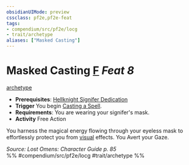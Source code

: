 ```yaml
---
obsidianUIMode: preview
cssclass: pf2e,pf2e-feat
tags:
- compendium/src/pf2e/locg
- trait/archetype
aliases: ["Masked Casting"]
---
```

# Masked Casting  [F](../../Rules/core-rulebook/chapter-9-playing-the-game.md#Actions "Free Action") *Feat 8*  
[archetype](../../Rules/traits/archetype.md)  

- **Prerequisites**: [Hellknight Signifer Dedication](hellknight-signifer-dedication-locg.md)
- **Trigger** You begin [Casting a Spell](../../Rules/actions/cast-a-spell.md).
- **Requirements**: You are wearing your signifer's mask.
- **Activity** Free Action

You harness the magical energy flowing through your eyeless mask to effortlessly protect you from [visual](../../Rules/traits/visual.md) effects. You Avert your Gaze.

*Source: Lost Omens: Character Guide p. 85*  
%% #compendium/src/pf2e/locg #trait/archetype %%